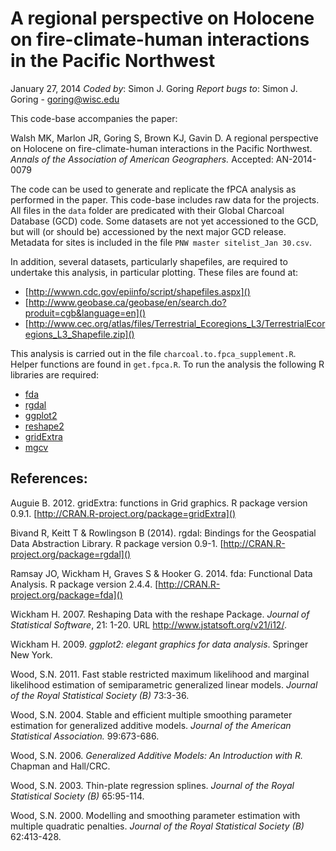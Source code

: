 A regional perspective on Holocene on fire-climate-human interactions in the Pacific Northwest
====================

January 27, 2014
*Coded by*: Simon J. Goring
*Report bugs to*: Simon J. Goring - goring@wisc.edu

This code-base accompanies the paper:

Walsh MK, Marlon JR, Goring S, Brown KJ, Gavin D. A regional perspective on Holocene on fire-climate-human interactions in the Pacific Northwest. *Annals of the Association of American Geographers.* Accepted: AN-2014-0079

The code can be used to generate and replicate the fPCA analysis as performed in the paper.  This code-base includes raw data for the projects.  All files in the `data` folder are predicated with their Global Charcoal Database (GCD) code.  Some datasets are not yet accessioned to the GCD, but will (or should be) accessioned by the next major GCD release.  Metadata for sites is included in the file `PNW master sitelist_Jan 30.csv`.

In addition, several datasets, particularly shapefiles, are required to undertake this analysis, in particular plotting.  These files are found at:

* [http://wwwn.cdc.gov/epiinfo/script/shapefiles.aspx]()
* [http://www.geobase.ca/geobase/en/search.do?produit=cgb&language=en]()
* [http://www.cec.org/atlas/files/Terrestrial_Ecoregions_L3/TerrestrialEcoregions_L3_Shapefile.zip]()

This analysis is carried out in the file `charcoal.to.fpca_supplement.R`.  Helper functions are found in `get.fpca.R`.  To run the analysis the following R libraries are required:

* [fda](http://CRAN.R-project.org/package=fda)
* [rgdal](http://CRAN.R-project.org/package=rgdal)
* [ggplot2](http://had.co.nz/ggplot2/book)
* [reshape2](http://www.jstatsoft.org/v21/i12/)
* [gridExtra](http://CRAN.R-project.org/package=gridExtra)
* [mgcv](http://cran.r-project.org/web/packages/mgcv/index.html)

References:
--------------
Auguie B. 2012. gridExtra: functions in Grid graphics. R package version 0.9.1. [http://CRAN.R-project.org/package=gridExtra]()
  
Bivand R, Keitt T & Rowlingson B (2014). rgdal: Bindings for the Geospatial Data Abstraction Library. R package version 0.9-1. [http://CRAN.R-project.org/package=rgdal]()

Ramsay JO, Wickham H, Graves S & Hooker G. 2014. fda: Functional Data Analysis. R package version 2.4.4. [http://CRAN.R-project.org/package=fda]()

Wickham H. 2007. Reshaping Data with the reshape Package. *Journal of Statistical Software*, 21: 1-20. URL http://www.jstatsoft.org/v21/i12/.
  
Wickham H. 2009. *ggplot2: elegant graphics for data analysis*. Springer New York.

Wood, S.N. 2011. Fast stable restricted maximum likelihood and marginal likelihood estimation of semiparametric generalized linear models. *Journal of the Royal Statistical Society (B)* 73:3-36.

Wood, S.N. 2004. Stable and efficient multiple smoothing parameter estimation for
generalized additive models. *Journal of the American Statistical Association.* 99:673-686.

Wood, S.N. 2006. *Generalized Additive Models: An Introduction with R.* Chapman and
Hall/CRC.

Wood, S.N. 2003. Thin-plate regression splines. *Journal of the Royal Statistical Society (B)* 65:95-114.

Wood, S.N. 2000. Modelling and smoothing parameter estimation with multiple quadratic
penalties. *Journal of the Royal Statistical Society (B)* 62:413-428.
